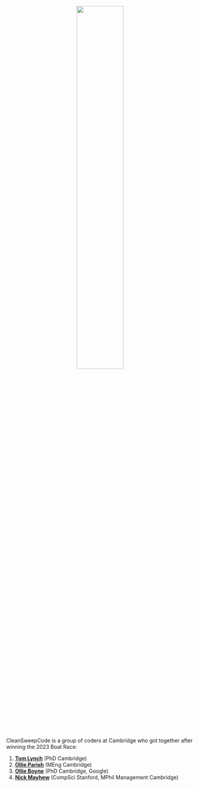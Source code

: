 <p align="center">
  <img src="https://github.com/user-attachments/assets/e7cae74c-e643-4884-8244-3ac3c847262c" width="50%">
</p>

CleanSweepCode is a group of coders at Cambridge who got together after winning the 2023 Boat Race: 
1. **[Tom Lynch](https://github.com/lyncht248)** (PhD Cambridge)
2. **[Ollie Parish](https://github.com/ollieparish)** (MEng Cambridge)
3. **[Ollie Boyne](https://github.com/OllieBoyne)** (PhD Cambridge, Google)
4. **[Nick Mayhew](https://github.com/nmayhew)** (CompSci Stanford, MPhil Management Cambridge)

